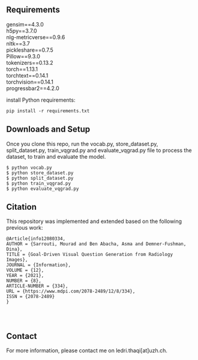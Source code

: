 ## Requirements
gensim==4.3.0\
h5py==3.7.0\
nlg-metricverse==0.9.6\
nltk==3.7\
pickleshare==0.7.5\
Pillow==9.3.0\
tokenizers==0.13.2\
torch==1.13.1\
torchtext==0.14.1\
torchvision==0.14.1\
progressbar2==4.2.0

install Python requirements:
```
pip install -r requirements.txt
```
## Downloads and Setup
Once you clone this repo, run the vocab.py, store_dataset.py, split_dataset.py, train_vqgrad.py and evaluate_vqgrad.py file to process the dataset, to train and evaluate the model.
```shell
$ python vocab.py
$ python store_dataset.py
$ python split_dataset.py
$ python train_vqgrad.py
$ python evaluate_vqgrad.py
```

## Citation
This repository was implemented and extended based on the following previous work:

```
@Article{info12080334,
AUTHOR = {Sarrouti, Mourad and Ben Abacha, Asma and Demner-Fushman, Dina},
TITLE = {Goal-Driven Visual Question Generation from Radiology Images},
JOURNAL = {Information},
VOLUME = {12},
YEAR = {2021},
NUMBER = {8},
ARTICLE-NUMBER = {334},
URL = {https://www.mdpi.com/2078-2489/12/8/334},
ISSN = {2078-2489}
}




```

## Contact
For more information, please contact me on ledri.thaqi[at]uzh.ch.


